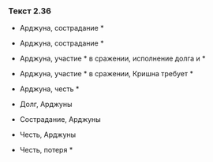 ### Текст 2.36

- Арджуна, сострадание *

- Арджуна, сострадание *

- Арджуна, участие * в сражении, исполнение долга и *

- Арджуна, участие * в сражении, Кришна требует *

- Арджуна, честь *

- Долг, Арджуны

- Сострадание, Арджуны

- Честь, Арджуны

- Честь, потеря *
	
